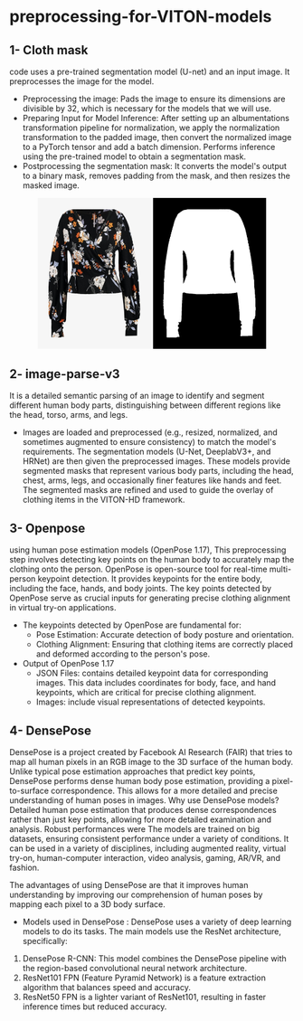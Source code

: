 # preprocessing-for-VITON-models
## 1- Cloth mask
code uses a pre-trained segmentation model (U-net) and an input image.
It preprocesses the image for the model.
* Preprocessing the image: 
Pads the image to ensure its dimensions are divisible by 32, which is necessary for the models that we will use.
* Preparing Input for Model Inference: 
After setting up an albumentations transformation pipeline for normalization, we apply the normalization transformation to the padded image, then convert the normalized image to a PyTorch tensor and add a batch dimension.
Performs inference using the pre-trained model to obtain a segmentation mask.
* Postprocessing the segmentation mask: It converts the model's output to a binary mask, removes padding from the mask, and then resizes the masked image.
<p align="middle">     
    <img src="https://github.com/Aalaa4444/preprocessing-for-VITON-models/blob/main/cloth_mask/cloth.jpg" width="200">     
    <img src="https://github.com/Aalaa4444/preprocessing-for-VITON-models/blob/main/cloth_mask/cloth-mask.jpg" width="200">    
</p>

## 2- image-parse-v3
It is a detailed semantic parsing of an image to identify and segment different human body parts, distinguishing between different regions like the head, torso, arms, and legs.
* Images are loaded and preprocessed (e.g., resized, normalized, and sometimes augmented to ensure consistency) to match the model's requirements. The segmentation models (U-Net, DeeplabV3+, and HRNet) are then given the preprocessed images. These models provide segmented masks that represent various body parts, including the head, chest, arms, legs, and occasionally finer features like hands and feet. The segmented masks are refined and used to guide the overlay of clothing items in the VITON-HD framework.

## 3- Openpose
using human pose estimation models (OpenPose 1.17), This preprocessing step involves detecting key points on the human body to accurately map the clothing onto the person.
OpenPose is open-source tool for real-time multi-person keypoint detection. It provides keypoints for the entire body, including the face, hands, and body joints. The key points detected by OpenPose serve as crucial inputs for generating precise clothing alignment in virtual try-on applications. 
* The keypoints detected by OpenPose are fundamental for:
  * Pose Estimation: Accurate detection of body posture and orientation.
  *  Clothing Alignment: Ensuring that clothing items are correctly placed and deformed according to the person's pose.
* Output of OpenPose 1.17
  *	JSON Files: contains detailed keypoint data for corresponding images. This data includes coordinates for body, face, and hand keypoints, which are critical for precise clothing alignment.
  * Images:  include visual representations of detected keypoints.

## 4- DensePose
DensePose is a project created by Facebook AI Research (FAIR) that tries to map all human pixels in an RGB image to the 3D surface of the human body.
Unlike typical pose estimation approaches that predict key points, DensePose performs dense human body pose estimation, providing a pixel-to-surface correspondence. This allows for a more detailed and precise understanding of human poses in images.
Why use DensePose models? Detailed human pose estimation that produces dense correspondences rather than just key points, allowing for more detailed examination and analysis.
Robust performances were The models are trained on big datasets, ensuring consistent performance under a variety of conditions.
It can be used in a variety of disciplines, including augmented reality, virtual try-on, human-computer interaction, video analysis, gaming, AR/VR, and fashion.

The advantages of using DensePose are that it improves human understanding by improving our comprehension of human poses by mapping each pixel to a 3D body surface.
* Models used in DensePose : 
DensePose uses a variety of deep learning models to do its tasks. The main models use the ResNet architecture, specifically:
1. DensePose R-CNN: This model combines the DensePose pipeline with the region-based convolutional neural network architecture.
2. ResNet101 FPN (Feature Pyramid Network) is a feature extraction algorithm that balances speed and accuracy.
3. ResNet50 FPN is a lighter variant of ResNet101, resulting in faster inference times but reduced accuracy.

